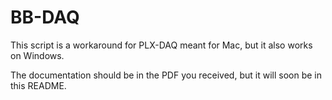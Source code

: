 # BB-DAQ
This script is a workaround for PLX-DAQ meant for Mac, but it also works on Windows.

The documentation should be in the PDF you received, but it will soon be in this README.

